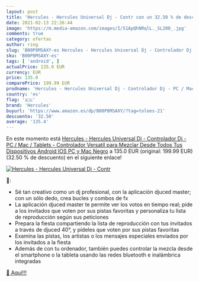 ```yaml
---
layout: post
title: 'Hercules - Hercules Universal Dj - Contr con un 32.50 % de descuento'
date: 2021-02-13 22:26:44
image: 'https://m.media-amazon.com/images/I/51ApQhNRqlL._SL200_.jpg'
comments: true
category: ofertas
author: ring
slug: 'B00P8MSAXY-es Hercules - Hercules Universal Dj - Controlador Dj - PC /...'
sku: 'B00P8MSAXY-es'
tags: [ 'android', ]
actualPrice: 135.0 EUR
currency: EUR
price: 135.0
comparePrice: 199.99 EUR
prodname: 'Hercules - Hercules Universal Dj - Controlador Dj - PC / Mac / Tablets - Controlador Versatíl para Mezclar Desde Todos Tus Dispositivos  Android  IOS  PC y Mac  Negro'
country: 'es'
flag: '🇪🇸'
brand: 'Hercules'
buyurl: 'https://www.amazon.es/dp/B00P8MSAXY/?tag=tolees-21'
descuento: '32.50'
average: '135.4'
---
```


En este momento está [Hercules - Hercules Universal Dj - Controlador Dj - PC / Mac / Tablets - Controlador Versatíl para Mezclar Desde Todos Tus Dispositivos  Android  IOS  PC y Mac  Negro](https://www.amazon.es/dp/B00P8MSAXY/?tag=tolees-21) a 135.0 EUR (original: 199.99 EUR) (32.50 %  de descuento) en el siguiente enlace!

[![Hercules - Hercules Universal Dj - Contr](https://m.media-amazon.com/images/I/51ApQhNRqlL._SL200_.jpg)](https://www.amazon.es/dp/B00P8MSAXY/?tag=tolees-21)

🔎:

- Sé tan creativo como un dj profesional, con la aplicación djuced master; con un sólo dedo, crea bucles y combos de fx
- La aplicación djuced master te permite ver los votos en tiempo real; pide a los invitados que voten por sus pistas favoritas y personaliza tu lista de reproducción según sus peticiones
- Prepara la fiesta compartiendo la lista de reproducción con tus invitados a través de djuced 40°, y pídeles que voten por sus pistas favoritas
- Examina las pistas, los artistas o los mensajes especiales enviados por los invitados a la fiesta
- Además de con tu ordenador, también puedes controlar la mezcla desde el smartphone o la tableta usando las redes bluetooth e inalámbrica integradas

[🛒 Aquí!!!](https://www.amazon.es/dp/B00P8MSAXY/?tag=tolees-21)
